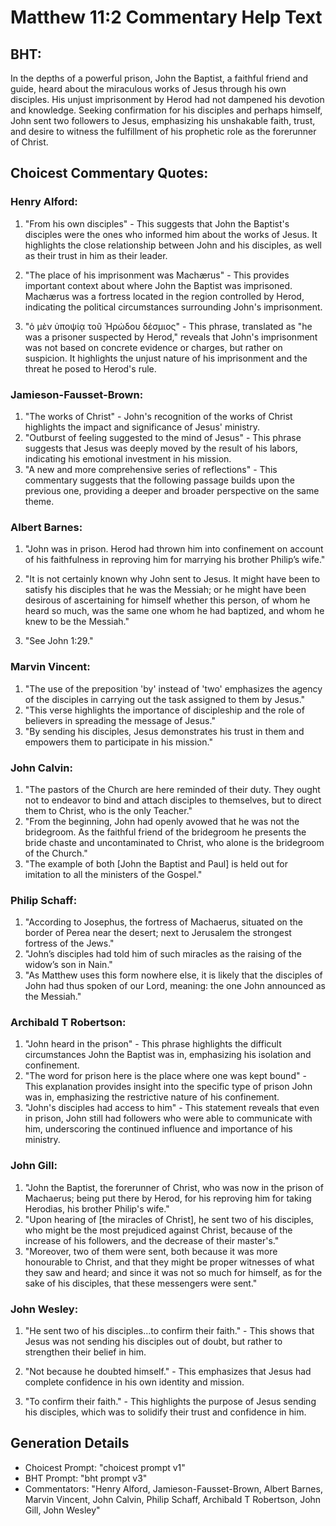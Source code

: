 # Matthew 11:2 Commentary Help Text

## BHT:
In the depths of a powerful prison, John the Baptist, a faithful friend and guide, heard about the miraculous works of Jesus through his own disciples. His unjust imprisonment by Herod had not dampened his devotion and knowledge. Seeking confirmation for his disciples and perhaps himself, John sent two followers to Jesus, emphasizing his unshakable faith, trust, and desire to witness the fulfillment of his prophetic role as the forerunner of Christ.

## Choicest Commentary Quotes:
### Henry Alford:
1. "From his own disciples" - This suggests that John the Baptist's disciples were the ones who informed him about the works of Jesus. It highlights the close relationship between John and his disciples, as well as their trust in him as their leader.

2. "The place of his imprisonment was Machærus" - This provides important context about where John the Baptist was imprisoned. Machærus was a fortress located in the region controlled by Herod, indicating the political circumstances surrounding John's imprisonment.

3. "ὁ μὲν ὑποψίᾳ τοῦ Ἡρώδου δέσμιος" - This phrase, translated as "he was a prisoner suspected by Herod," reveals that John's imprisonment was not based on concrete evidence or charges, but rather on suspicion. It highlights the unjust nature of his imprisonment and the threat he posed to Herod's rule.

### Jamieson-Fausset-Brown:
1. "The works of Christ" - John's recognition of the works of Christ highlights the impact and significance of Jesus' ministry.
2. "Outburst of feeling suggested to the mind of Jesus" - This phrase suggests that Jesus was deeply moved by the result of his labors, indicating his emotional investment in his mission.
3. "A new and more comprehensive series of reflections" - This commentary suggests that the following passage builds upon the previous one, providing a deeper and broader perspective on the same theme.

### Albert Barnes:
1. "John was in prison. Herod had thrown him into confinement on account of his faithfulness in reproving him for marrying his brother Philip’s wife." 

2. "It is not certainly known why John sent to Jesus. It might have been to satisfy his disciples that he was the Messiah; or he might have been desirous of ascertaining for himself whether this person, of whom he heard so much, was the same one whom he had baptized, and whom he knew to be the Messiah."

3. "See John 1:29."

### Marvin Vincent:
1. "The use of the preposition 'by' instead of 'two' emphasizes the agency of the disciples in carrying out the task assigned to them by Jesus."
2. "This verse highlights the importance of discipleship and the role of believers in spreading the message of Jesus."
3. "By sending his disciples, Jesus demonstrates his trust in them and empowers them to participate in his mission."

### John Calvin:
1. "The pastors of the Church are here reminded of their duty. They ought not to endeavor to bind and attach disciples to themselves, but to direct them to Christ, who is the only Teacher."
2. "From the beginning, John had openly avowed that he was not the bridegroom. As the faithful friend of the bridegroom he presents the bride chaste and uncontaminated to Christ, who alone is the bridegroom of the Church."
3. "The example of both [John the Baptist and Paul] is held out for imitation to all the ministers of the Gospel."

### Philip Schaff:
1. "According to Josephus, the fortress of Machaerus, situated on the border of Perea near the desert; next to Jerusalem the strongest fortress of the Jews."
2. "John’s disciples had told him of such miracles as the raising of the widow’s son in Nain."
3. "As Matthew uses this form nowhere else, it is likely that the disciples of John had thus spoken of our Lord, meaning: the one John announced as the Messiah."

### Archibald T Robertson:
1. "John heard in the prison" - This phrase highlights the difficult circumstances John the Baptist was in, emphasizing his isolation and confinement.
2. "The word for prison here is the place where one was kept bound" - This explanation provides insight into the specific type of prison John was in, emphasizing the restrictive nature of his confinement.
3. "John's disciples had access to him" - This statement reveals that even in prison, John still had followers who were able to communicate with him, underscoring the continued influence and importance of his ministry.

### John Gill:
1. "John the Baptist, the forerunner of Christ, who was now in the prison of Machaerus; being put there by Herod, for his reproving him for taking Herodias, his brother Philip's wife."
2. "Upon hearing of [the miracles of Christ], he sent two of his disciples, who might be the most prejudiced against Christ, because of the increase of his followers, and the decrease of their master's."
3. "Moreover, two of them were sent, both because it was more honourable to Christ, and that they might be proper witnesses of what they saw and heard; and since it was not so much for himself, as for the sake of his disciples, that these messengers were sent."

### John Wesley:
1. "He sent two of his disciples...to confirm their faith." - This shows that Jesus was not sending his disciples out of doubt, but rather to strengthen their belief in him.

2. "Not because he doubted himself." - This emphasizes that Jesus had complete confidence in his own identity and mission.

3. "To confirm their faith." - This highlights the purpose of Jesus sending his disciples, which was to solidify their trust and confidence in him.


## Generation Details
- Choicest Prompt: "choicest prompt v1"
- BHT Prompt: "bht prompt v3"
- Commentators: "Henry Alford, Jamieson-Fausset-Brown, Albert Barnes, Marvin Vincent, John Calvin, Philip Schaff, Archibald T Robertson, John Gill, John Wesley"

